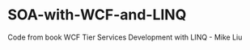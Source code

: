 SOA-with-WCF-and-LINQ
=====================

Code from book WCF Tier Services Development with LINQ - Mike Liu
